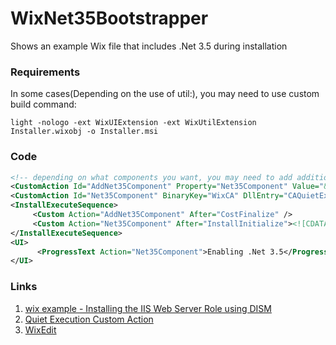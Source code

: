 # WixNet35Bootstrapper
Shows an example Wix file that includes .Net 3.5 during installation

### Requirements
In some cases(Depending on the use of util:), you may need to use custom build command:
```
light -nologo -ext WixUIExtension -ext WixUtilExtension Installer.wixobj -o Installer.msi
```

### Code
```xml
<!-- depending on what components you want, you may need to add additional features to this command line -->
<CustomAction Id="AddNet35Component" Property="Net35Component" Value="&quot;[SystemFolder]dism.exe&quot; /norestart /quiet /online /enable-feature /featurename:NetFx3" Execute="immediate" />
<CustomAction Id="Net35Component" BinaryKey="WixCA" DllEntry="CAQuietExec" Execute="deferred" Return="ignore" Impersonate="no" />
<InstallExecuteSequence>
     <Custom Action="AddNet35Component" After="CostFinalize" />
     <Custom Action="Net35Component" After="InstallInitialize"><![CDATA[(NOT Installed)]]></Custom>
</InstallExecuteSequence>
<UI>
      <ProgressText Action="Net35Component">Enabling .Net 3.5</ProgressText>
</UI>
```

### Links
1. [wix example - Installing the IIS Web Server Role using DISM](https://gitlab.com/chris2/wix-toolset-examples/-/tree/master/InstallIISWithDISM)
2. [Quiet Execution Custom Action](https://wixtoolset.org/documentation/manual/v3/customactions/qtexec.html)
3. [WixEdit](https://wixedit.github.io/)
